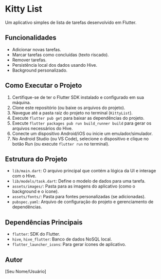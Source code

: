 # Kitty List

Um aplicativo simples de lista de tarefas desenvolvido em Flutter.

## Funcionalidades

*   Adicionar novas tarefas.
*   Marcar tarefas como concluídas (texto riscado).
*   Remover tarefas.
*   Persistência local dos dados usando Hive.
*   Background personalizado.

## Como Executar o Projeto

1.  Certifique-se de ter o Flutter SDK instalado e configurado em sua máquina.
2.  Clone este repositório (ou baixe os arquivos do projeto).
3.  Navegue até a pasta raiz do projeto no terminal (`KittyList`).
4.  Execute `flutter pub get` para baixar as dependências do projeto.
5.  Execute `flutter packages pub run build_runner build` para gerar os arquivos necessários do Hive.
6.  Conecte um dispositivo Android/iOS ou inicie um emulador/simulador.
7.  No Android Studio (ou VS Code), selecione o dispositivo e clique no botão Run (ou execute `flutter run` no terminal).

## Estrutura do Projeto

*   `lib/main.dart`: O arquivo principal que contém a lógica da UI e interage com o Hive.
*   `lib/models/task.dart`: Define o modelo de dados para uma tarefa.
*   `assets/images/`: Pasta para as imagens do aplicativo (como o background e o ícone).
*   `assets/fonts/`: Pasta para fontes personalizadas (se adicionadas).
*   `pubspec.yaml`: Arquivo de configuração do projeto e gerenciamento de dependências.

## Dependências Principais

*   `flutter`: SDK do Flutter.
*   `hive`, `hive_flutter`: Banco de dados NoSQL local.
*   `flutter_launcher_icons`: Para gerar ícones de aplicativo.

## Autor

[Seu Nome/Usuário]
